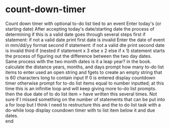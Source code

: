 # count-down-timer
Count down timer with optional to-do list tied to an event
Enter today's (or starting date)
After accepting today's date/starting date the process of determining if this is a valid date goes through several steps
first if statement: if not a valid date print first date is invalid
Enter the date of event in mm/dd/yy format
second if statement: if not a valid dte print second date is invalid
third if (nested if statement x 3 else x 2 else if x 1)  statement starts the process of figuring out the difference between the two day dates.  
Same process with the two month dates
is it a leap year?  in the book.
calculate the distance years, months, and days
prompt how many to-do list items to enter
used an open string and fgets to create an empty string that is 60 characters long to contain input
If 0 is entered display countdown timer
otherwise prompt for to-do list items equal to number inputted; at this time this is an infinitie loop and will keep giving more to-do list prompts.
then the due date of to do list item = have written this several times.  Not sure if I missed something on the number of statements that can be put into a for loop but I think I need to restructure this and the to do list task with a do-while loop
display coundown timer with to list item below it and due dates.  
end
